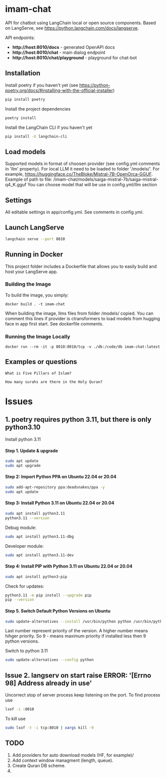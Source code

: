 # imam-chat

API for chatbot using LangChain local or open source components. 
Based on LangServe, see https://python.langchain.com/docs/langserve.

API endpoints:
  - **http://host:8010/docs**  - generated OpenAPI docs
  - **http://host:8010/chat**  - main dialog endpoint
  - **http://host:8010/chat/playground** - playground for chat-bot

## Installation
Install poetry if you haven't yet (see https://python-poetry.org/docs/#installing-with-the-official-installer)

```bash
pip install poetry
```

Install the project dependencies

```bash
poetry install
```

Install the LangChain CLI if you haven't yet

```bash
pip install -U langchain-cli
```

## Load models
Supported models in format of choosen provider (see config.yml comments in 'llm' property).
For local LLM it need to be loaded to folder '/models/'.
For example, https://huggingface.co/TheBloke/Mistral-7B-OpenOrca-GGUF.
Example of path to file: /imam-chat/models/saiga-mistral-7b/saiga-mistral-q4_K.gguf
You can choose model that will be use in config.yml/llm section

## Settings
All editable settings in app/config.yml. See comments in config.yml.

## Launch LangServe

```bash
langchain serve --port 8010
```

## Running in Docker

This project folder includes a Dockerfile that allows you to easily build and host your LangServe app.

### Building the Image

To build the image, you simply:

```shell
docker build . -t imam-chat
```

When building the image, llms files from folder /models/ copied. You can comment this lines if provider is ctransformers to load models from hugging face in app first start.
See dockerfile comments.

### Running the Image Locally

```shell
docker run --rm -it -p 8010:8010/tcp -v ./db:/code/db imam-chat:latest 
```


## Examples or questions
```
What is Five Pillars of Islam?
```

```
How many surahs are there in the Holy Quran?
```


# Issues

## 1. poetry requires python 3.11, but there is only python3.10
Install python 3.11
#### Step 1. Update & upgrade
```bash
sudo apt update
sudo apt upgrade
```

#### Step 2: Import Python PPA on Ubuntu 22.04 or 20.04
```bash
sudo add-apt-repository ppa:deadsnakes/ppa -y
sudo apt update
```

#### Step 3: Install Python 3.11 on Ubuntu 22.04 or 20.04
```bash
sudo apt install python3.11
python3.11 --version
```
Debug module:
```bash
sudo apt install python3.11-dbg
```
Developer module:
```bash
sudo apt install python3.11-dev
```

#### Step 4: Install PIP with Python 3.11 on Ubuntu 22.04 or 20.04
```bash
sudo apt install python3-pip
```
Check for updates:
```bash
python3.11 -m pip install --upgrade pip
pip --version
```

#### Step 5. Switch Default Python Versions on Ubuntu
```bash
sudo update-alternatives --install /usr/bin/python python /usr/bin/python3.11 9
```
Last number represent priority of the version. A higher number means hihger priority. So 9 - means maximum priority if installed less then 9 python versions.

Switch to python 3.11
```bash
sudo update-alternatives --config python
```
## Issue 2. langserv on start raise ERROR: '[Errno 98] Address already in use'
Uncorrect stop of server process keep listening on the port.
To find process use 
```bash
lsof -i :8010
```

To kill use
```bash
sudo lsof -t -i tcp:8010 | xargs kill -9
```


## TODO
1. Add providers for auto download models (HF, for example)/
2. Add context window managment (length, queue).
3. Create Quran DB scheme.
4. 
